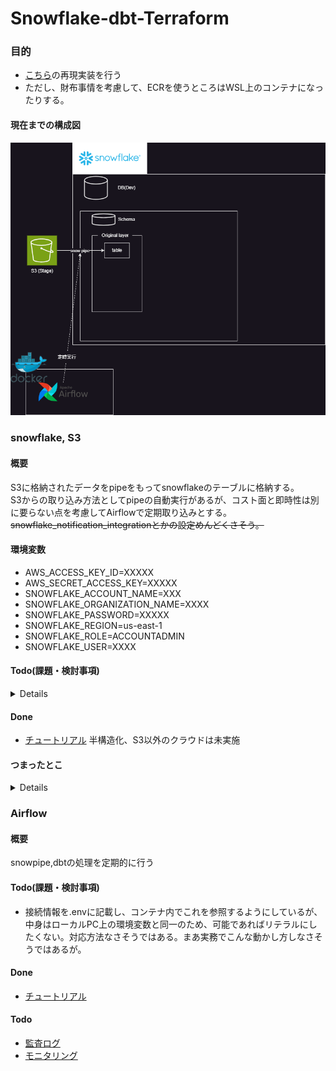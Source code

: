 # Snowflake-dbt-Terraform

### 目的
- [こちら](https://speakerdeck.com/kevinrobot34/snowflake-dbt-terraform?slide=7)の再現実装を行う
- ただし、財布事情を考慮して、ECRを使うところはWSL上のコンテナになったりする。

#### 現在までの構成図
![](images/構成図.drawio.png)


### snowflake, S3
#### 概要
S3に格納されたデータをpipeをもってsnowflakeのテーブルに格納する。  
S3からの取り込み方法としてpipeの自動実行があるが、コスト面と即時性は別に要らない点を考慮してAirflowで定期取り込みとする。  
~~snowflake_notification_integrationとかの設定めんどくさそう。~~

#### 環境変数
- AWS_ACCESS_KEY_ID=XXXXX
- AWS_SECRET_ACCESS_KEY=XXXXX
- SNOWFLAKE_ACCOUNT_NAME=XXX
- SNOWFLAKE_ORGANIZATION_NAME=XXXX
- SNOWFLAKE_PASSWORD=XXXXX
- SNOWFLAKE_REGION=us-east-1
- SNOWFLAKE_ROLE=ACCOUNTADMIN
- SNOWFLAKE_USER=XXXX

#### Todo(課題・検討事項)
<details>
- namespace_varの適切な分割粒度

- ロール、グラントの置き場所。snowflake_account_roleとsnowflake_database_roleで分けるのはいいとして、snowflake_database_roleはどこに置くか？

- 権限付与の仕方。database_role→account_role→userとしているが、[こちら](https://docs.snowflake.com/en/user-guide/security-access-control-overview)を見るに直接database_role→userとできそうだが、[ドキュメント](https://registry.terraform.io/providers/snowflakedb/snowflake/latest/docs/resources/grant_database_role)でそれらしいresourceを見つけられていない。snowflakeにはあるがterraformの機能としては存在していない？→[これ](https://registry.terraform.io/providers/snowflakedb/snowflake/latest/docs/resources/grant_privileges_to_account_role)でいけそう。
- yamlに情報持たせすぎ？

- yaml内の構成。インデント深くなりすぎないように分割しているが、もうちょいまとめてもいいかも。roleとか。

- yamlの構成がまずく、同じものを指すものが複数個所にあるのが嫌。file_formatのformat_typeとpipeのtarget_formatとか。

- s3と紐づけられないため、storage_integrations単体しか作れないようになってる。rootにおいてバケット名との関連をyamlで示すようにすれば紐づけできそう。

- 大文字小文字の区別がある部分はupperつけるとかしたほうがいいかも

- 一回目の実行でpipeの作成エラーとなるが、続けてもう一度実行すると成功する。
~~~
  ╷
  │ Error: 003167 (42601): Error assuming AWS_ROLE:
  │ User: arn:aws:iam::241636745402:user/ryp81000-s is not authorized to perform: sts:AssumeRole on resource: arn:aws:iam::439309983733:role/S3ToStorage_integration
  │
  │   with snowflake_pipe.pipe["TEST_PIPE"],
  │   on main.tf line 1, in resource "snowflake_pipe" "pipe":
  │    1: resource "snowflake_pipe" "pipe" {
  exit status 1
~~~
pipe作成を行うhclのdependenciesにIAMの作成を設定しているが、terraformでの作成完了と実際に作成が完了するまでにラグがあるっぽい？要確認。

- 完全修飾いるところの入力を分けてる(database_nameとschema_name入力させてる)けど場所によってはまとめたほうがよさそう。grants_ownershipは今回pipeしかやってないからdb.schema.~でいいけどdb.~の場合とかありそうだしとりあえず分けないでおく。ほかのところもちゃんと検討すべきだった。
</details>

#### Done
- [チュートリアル](https://docs.snowflake.com/ja/learn-tutorials)
半構造化、S3以外のクラウドは未実施

#### つまったとこ
<details>
- stage_integrationとIAWで循環参照
![](images/循環参照.drawio.png)
→stage_integrationで作成されるarnをあらかじめ作成して設定。
[参考](https://docs.snowflake.com/ja/user-guide/data-load-s3-config-storage-integration)

- output "storage_aws_external_id" が出力されない。
→value = snowflake_storage_integration.this.describe_output[0].storage_aws_external_id[0].value
で出せるけど複数作るときとかフォルダ分けないと破綻する。

- depndencies設定してるのに対象がない扱いのエラー（Integration 'TEST_STORAGE_INTEGRATION' associated with the stage 'TEST_STAGE' cannot be found.）。対象名も間違っていない。
→キャッシュ消す→already exist→destroy→applyで解消。キャッシュか？

- 存在するオブジェクトに対してError: [errors.go:23] object does not exist or not authorized. なお権限はACCOUNTADMINで、dependenciesは設定済み。名称間違いもない。
~~~sql
COPY INTO TEST_DB.TEST_SCHEMA.TEST_TABLE
FROM @TEST_DB.TEST_SCHEMA.TEST_STAGE
FILE_FORMAT = (FORMAT_NAME = TEST_FORMAT);
~~~
webUI上で上記実行もできない
→
~~~sql
USE DATABASE TEST_DB;
USE SCHEMA TEST_SCHEMA;
~~~
した後、WebUI上で実行できた。
→完全修飾名での指定が必要。
</details>

### Airflow
#### 概要
snowpipe,dbtの処理を定期的に行う

#### Todo(課題・検討事項)
- 接続情報を.envに記載し、コンテナ内でこれを参照するようにしているが、中身はローカルPC上の環境変数と同一のため、可能であればリテラルにしたくない。対応方法なさそうではある。まあ実務でこんな動かし方しなさそうではあるが。

#### Done
- [チュートリアル](https://airflow.apache.org/docs/apache-airflow/stable/tutorial/index.html)

#### Todo
- [監査ログ](https://airflow.apache.org/docs/apache-airflow/stable/security/audit_logs.html)
- [モニタリング](https://zenn.dev/dataheroes/articles/2021-12-07-snowpipe-monitoring)
